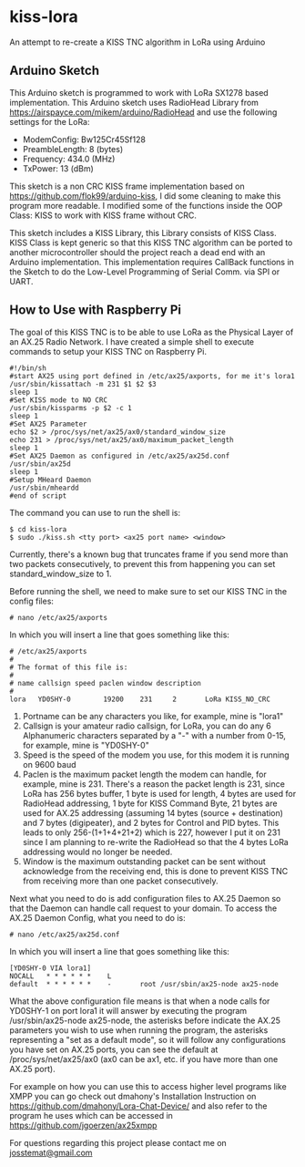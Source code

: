 # kiss-lora
An attempt to re-create a KISS TNC algorithm in LoRa using Arduino

## Arduino Sketch

This Arduino sketch is programmed to work with LoRa SX1278 based implementation. This Arduino sketch uses RadioHead Library from https://airspayce.com/mikem/arduino/RadioHead and use the following settings for the LoRa:

- ModemConfig: Bw125Cr45Sf128
- PreambleLength: 8 (bytes)
- Frequency: 434.0 (MHz)
- TxPower: 13 (dBm)

This sketch is a non CRC KISS frame implementation based on https://github.com/flok99/arduino-kiss, I did some cleaning to make this program more readable. I modified some of the functions inside the OOP Class: KISS to work with KISS frame without CRC. 

This sketch includes a KISS Library, this Library consists of KISS Class. KISS Class is kept generic so that this KISS TNC algorithm can be ported to another microcontroller should the project reach a dead end with an Arduino implementation. This implementation requires CallBack functions in the Sketch to do the Low-Level Programming of Serial Comm. via SPI or UART.

## How to Use with Raspberry Pi

The goal of this KISS TNC is to be able to use LoRa as the Physical Layer of an AX.25 Radio Network. I have created a simple shell to execute commands to setup your KISS TNC on Raspberry Pi.

```
#!/bin/sh
#start AX25 using port defined in /etc/ax25/axports, for me it's lora1
/usr/sbin/kissattach -m 231 $1 $2 $3
sleep 1
#Set KISS mode to NO CRC
/usr/sbin/kissparms -p $2 -c 1
sleep 1
#Set AX25 Parameter
echo $2 > /proc/sys/net/ax25/ax0/standard_window_size
echo 231 > /proc/sys/net/ax25/ax0/maximum_packet_length
sleep 1
#Set AX25 Daemon as configured in /etc/ax25/ax25d.conf
/usr/sbin/ax25d
sleep 1
#Setup MHeard Daemon
/usr/sbin/mheardd
#end of script
```

The command you can use to run the shell is:

```
$ cd kiss-lora
$ sudo ./kiss.sh <tty port> <ax25 port name> <window>
```

Currently, there's a known bug that truncates frame if you send more than two packets consecutively, to prevent this from happening you can set standard_window_size to 1.

Before running the shell, we need to make sure to set our KISS TNC in the config files:

```
# nano /etc/ax25/axports
```

In which you will insert a line that goes something like this:

```
# /etc/ax25/axports
#
# The format of this file is:
#
# name callsign speed paclen window description
#
lora   YD0SHY-0        19200    231     2       LoRa KISS_NO_CRC
```

1. Portname can be any characters you like, for example, mine is "lora1"
2. Callsign is your amateur radio callsign, for LoRa, you can do any 6 Alphanumeric characters separated by a "-" with a number from 0-15, for example, mine is "YD0SHY-0"
3. Speed is the speed of the modem you use, for this modem it is running on 9600 baud
4. Paclen is the maximum packet length the modem can handle, for example, mine is 231. There's a reason the packet length is 231, since LoRa has 256 bytes buffer, 1 byte is used for length, 4 bytes are used for RadioHead addressing, 1 byte for KISS Command Byte, 21 bytes are used for AX.25 addressing (assuming 14 bytes (source + destination) and 7 bytes (digipeater), and 2 bytes for Control and PID bytes. This leads to only 256-(1+1+4+21+2) which is 227, however I put it on 231 since I am planning to re-write the RadioHead so that the 4 bytes LoRa addressing would no longer be needed.
5. Window is the maximum outstanding packet can be sent without acknowledge from the receiving end, this is done to prevent KISS TNC from receiving more than one packet consecutively.

Next what you need to do is add configuration files to AX.25 Daemon so that the Daemon can handle call request to your domain. To access the AX.25 Daemon Config, what you need to do is:

```
# nano /etc/ax25/ax25d.conf
```

In which you will insert a line that goes something like this:

```
[YD0SHY-0 VIA lora1]
NOCALL   * * * * * *    L
default  * * * * * *    -       root /usr/sbin/ax25-node ax25-node
```

What the above configuration file means is that when a node calls for YD0SHY-1 on port lora1 it will answer by executing the program /usr/sbin/ax25-node ax25-node, the asterisks before indicate the AX.25 parameters you wish to use when running the program, the asterisks representing a "set as a default mode", so it will follow any configurations you have set on AX.25 ports, you can see the default at /proc/sys/net/ax25/ax0 (ax0 can be ax1, etc. if you have more than one AX.25 port).

For example on how you can use this to access higher level programs like XMPP you can go check out dmahony's Installation Instruction on https://github.com/dmahony/Lora-Chat-Device/ and also refer to the program he uses which can be accessed in https://github.com/jgoerzen/ax25xmpp

For questions regarding this project please contact me on josstemat@gmail.com
